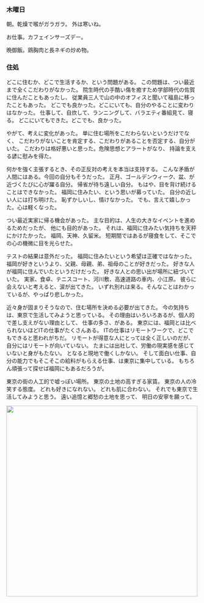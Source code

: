 ### 木曜日

朝。乾燥で喉がガラガラ。
外は寒いね。

お仕事。カフェインサーズデー。

晩御飯。鶏胸肉と長ネギの炒め物。


### 住処

どこに住むか、どこで生活するか、という問題がある。
この問題は、つい最近まで全くこだわりがなかった。
院生時代の手酷い傷を癒すため学部時代の佐賀に住んだこともあったし、
従業員三人で山の中のオフィスと聞いて福島に移ったこともあった。
どこでも良かった。どこにいても、自分のやることに変わりはなかった。
仕事して、自炊して、ランニングして、バラエティ番組見て、寝る。
どこにいてもできた。どこでも、良かった。

やがて、考えに変化があった。
単に住む場所をこだわらないというだけでなく、
こだわりがないことを肯定する、こだわりがあることを否定する、自分がいた。
こだわりは格好悪いと思った。危険思想とアラートがなり、
持論を支える諺に慰みを得た。

何かを強く主張するとき、その正反対の考えを本当は支持する。
こんな矛盾が人間にはある。今回の自分もそうだった。
正月、ゴールデンウィーク、盆、が近づくたびに心が躍る自分。
帰省が待ち遠しい自分。
もはや、目を背け続けることはできなかった。
福岡に住みたい、という思いが募っていた。
自分の近しい人には打ち明けた。
恥ずかしいし、情けなかった。
でも、言えて嬉しかった。心は軽くなった。

つい最近実家に帰る機会があった。
主な目的は、人生の大きなイベントを進めるためだったが、
他にも目的があった。
それは、福岡に住みたい気持ちを天秤にかけたかった。
福岡、天神、久留米。
短期間ではあるが寝食をして、そこでの心の機微に目を光らせた。

テストの結果は意外だった。
福岡に住みたいという希望は正確ではなかった。
福岡が好きというより、父親、母親、弟、祖母のことが好きだった。
好きな人が福岡に住んでいたというだけだった。
好きな人との思い出が場所に紐づいていた。
実家、食卓、テニスコート、河川敷、高速道路の車内、小江原。
彼らに会えないと考えると、涙が出てきた。
いずれ別れは来る。そんなことはわかっているが、やっぱり悲しかった。

近々身が固まりそうなので、住む場所を決める必要が出てきた。
今の気持ちは、東京で生活してみようと思っている。
その理由はいろいろあるが、個人的で差し支えがない理由として、
仕事の多さ、がある。
東京には、福岡とは比べられないほどITの仕事がたくさんある。
ITの仕事はリモートワークで、どこでもできると思われがちだ。
リモートが得意な人にとっては全く正しいのだが、自分にはリモートが向いていない。
たまには出社して、労働の現実感を感じていないと身がもたない。
となると現地で働くしかない。
そして面白い仕事、自分の能力でもそこそこの給料がもらえる仕事、は東京に集中している。
もちろん頑張って探せば福岡にもあるだろうが。

東京の街の人工的で嘘っぽい場所。
東京の土地の高すぎる家賃。
東京の人の冷笑する態度。
どれも好きになれない。
どれも肌に合わない。
それでも東京で生活してみようと思う。
遠い追憶と郷愁の土地を思って、
明日の安寧を願って。

<img src="https://i.imgur.com/My59MAB.jpeg" width="500">
